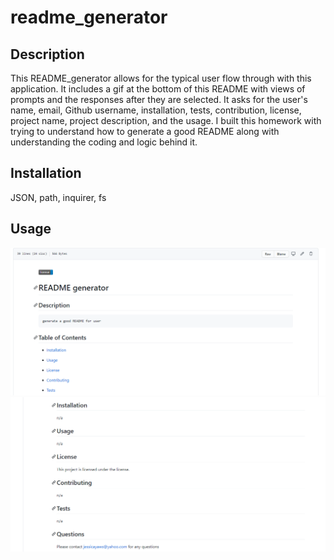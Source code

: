 # readme_generator

## Description

This README_generator allows for the typical user flow through with this application. It includes a gif at the bottom of this README with views of prompts and the responses after they are selected. It asks for the user's name, email, Github username, installation, tests, contribution, license, project name, project description, and the usage. 
I built this homework with trying to understand how to generate a good README along with understanding the coding and logic behind it. 


## Installation

JSON, path, inquirer, fs

## Usage

<img src="https://github.com/jessicaano92/readme_generator/blob/main/images/img%201.png?raw=true">
<img src="https://github.com/jessicaano92/readme_generator/blob/main/images/img%202.png">


